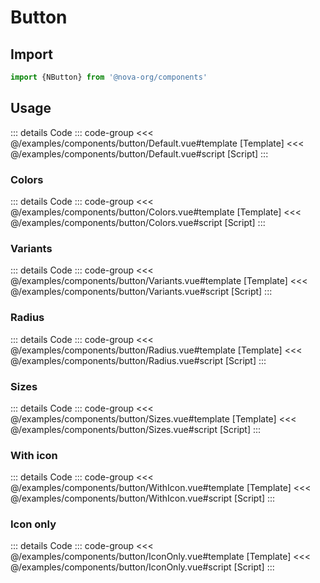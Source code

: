 # Button

<script setup>
import {NButton, NIcon} from '@nova-org/components'

import Default from '../examples/components/button/Default.vue'
import Colors from '../examples/components/button/Colors.vue'
import Variants from '../examples/components/button/Variants.vue'
import Radius from '../examples/components/button/Radius.vue'
import Sizes from '../examples/components/button/Sizes.vue'
import WithIcon from '../examples/components/button/WithIcon.vue'
import IconOnly from '../examples/components/button/IconOnly.vue'
import DisplayContainer from '../examples/partials/DisplayContainer.vue'
</script>

## Import

```ts
import {NButton} from '@nova-org/components'
```

## Usage

<display-container>
    <default/>
</display-container>

::: details Code
::: code-group
<<< @/examples/components/button/Default.vue#template [Template]
<<< @/examples/components/button/Default.vue#script [Script]
:::

### Colors

<display-container>
    <colors/>
</display-container>

::: details Code
::: code-group
<<< @/examples/components/button/Colors.vue#template [Template]
<<< @/examples/components/button/Colors.vue#script [Script]
:::

### Variants

<display-container>
    <variants/>
</display-container>

::: details Code
::: code-group
<<< @/examples/components/button/Variants.vue#template [Template]
<<< @/examples/components/button/Variants.vue#script [Script]
:::

### Radius

<display-container>
    <radius/>
</display-container>

::: details Code
::: code-group
<<< @/examples/components/button/Radius.vue#template [Template]
<<< @/examples/components/button/Radius.vue#script [Script]
:::

### Sizes

<display-container>
    <sizes/>
</display-container>

::: details Code
::: code-group
<<< @/examples/components/button/Sizes.vue#template [Template]
<<< @/examples/components/button/Sizes.vue#script [Script]
:::

### With icon

<display-container>
    <with-icon/>
</display-container>

::: details Code
::: code-group
<<< @/examples/components/button/WithIcon.vue#template [Template]
<<< @/examples/components/button/WithIcon.vue#script [Script]
:::

### Icon only

<display-container>
    <icon-only/>
</display-container>

::: details Code
::: code-group
<<< @/examples/components/button/IconOnly.vue#template [Template]
<<< @/examples/components/button/IconOnly.vue#script [Script]
:::
